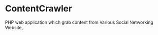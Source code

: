 ContentCrawler
==============

PHP web application which grab content from Various Social Networking Website,
